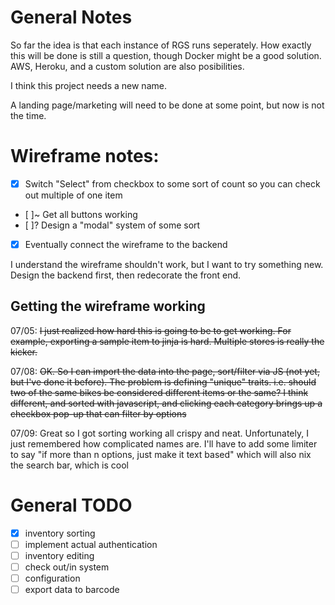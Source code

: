 # General Notes

So far the idea is that each instance of RGS runs seperately. How exactly this will be done is still a question, though Docker might be a good solution. AWS, Heroku, and a custom solution are also posibilities.

I think this project needs a new name.

A landing page/marketing will need to be done at some point, but now is not the time.


# Wireframe notes:

- [x] Switch "Select" from checkbox to some sort of count so you can check out multiple of one item
- [ ]~ Get all buttons working
- [ ]? Design a "modal" system of some sort
- [x] Eventually connect the wireframe to the backend

I understand the wireframe shouldn't work, but I want to try something new. Design the backend first, then redecorate the front end.

## Getting the wireframe working
07/05: ~~I just realized how hard this is going to be to get working. For example, exporting a sample item to jinja is hard. Multiple stores is really the kicker.~~

07/08: ~~OK. So I can import the data into the page, sort/filter via JS (not yet, but I've done it before). The problem is defining "unique" traits. i.e. should two of the same bikes be considered different items or the same? I think different, and sorted with javascript, and clicking each category brings up a checkbox pop-up that can filter by options~~

07/09: Great so I got sorting working all crispy and neat. Unfortunately, I just remembered how complicated names are. I'll have to add some limiter to say "if more than n options, just make it text based" which will also nix the search bar, which is cool

# General TODO
- [x] inventory sorting
- [ ] implement actual authentication
- [ ] inventory editing
- [ ] check out/in system
- [ ] configuration
- [ ] export data to barcode
